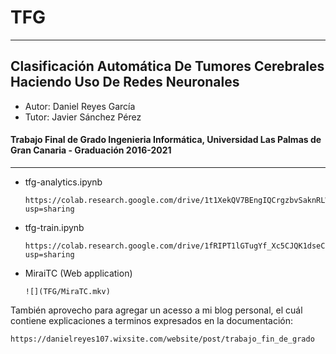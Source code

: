 # TFG 
---
## Clasificación Automática De Tumores Cerebrales Haciendo Uso De Redes Neuronales
*   Autor: Daniel Reyes García         
*   Tutor: Javier Sánchez Pérez
#### Trabajo Final de Grado Ingenieria Informática, Universidad Las Palmas de Gran Canaria - Graduación 2016-2021 
---

*   tfg-analytics.ipynb
    
        https://colab.research.google.com/drive/1t1XekQV7BEngIQCrgzbvSaknRLWuK85p?usp=sharing
        
*   tfg-train.ipynb
        
        https://colab.research.google.com/drive/1fRIPT1lGTugYf_Xc5CJQK1dseCIRkxHt?usp=sharing
        
*   MiraiTC (Web application)
        
        ![](TFG/MiraTC.mkv)
También aprovecho para agregar un acesso a mi blog personal, el cuál contiene explicaciones a terminos expresados en la documentación:
    
    https://danielreyes107.wixsite.com/website/post/trabajo_fin_de_grado
